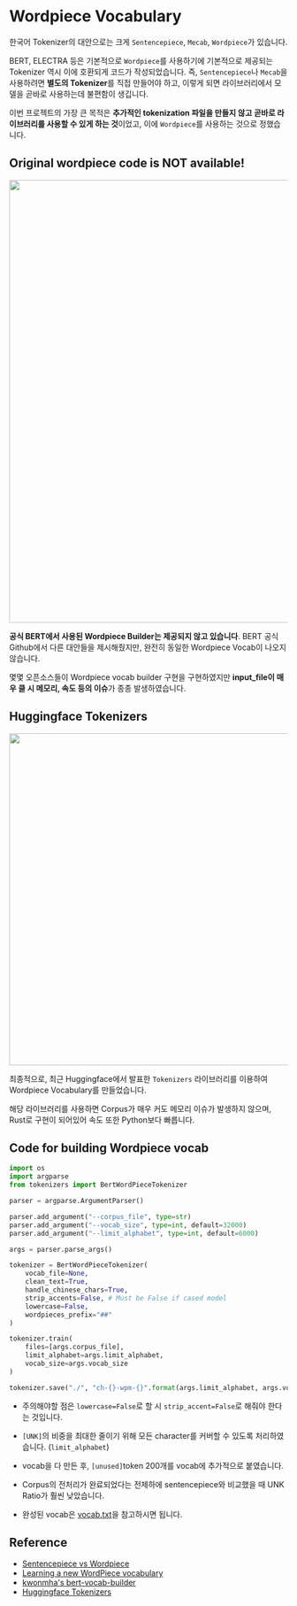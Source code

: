 # Wordpiece Vocabulary

한국어 Tokenizer의 대안으로는 크게 `Sentencepiece`, `Mecab`, `Wordpiece`가 있습니다.

BERT, ELECTRA 등은 기본적으로 `Wordpiece`를 사용하기에 기본적으로 제공되는 Tokenizer 역시 이에 호환되게 코드가 작성되었습니다. 즉, `Sentencepiece`나 `Mecab`을 사용하려면 **별도의 Tokenizer**를 직접 만들어야 하고, 이렇게 되면 라이브러리에서 모델을 곧바로 사용하는데 불편함이 생깁니다.

이번 프로젝트의 가장 큰 목적은 **추가적인 tokenization 파일을 만들지 않고 곧바로 라이브러리를 사용할 수 있게 하는 것**이었고, 이에 `Wordpiece`를 사용하는 것으로 정했습니다.

## Original wordpiece code is NOT available!

<p float="left" align="left">
    <img width="800" src="https://user-images.githubusercontent.com/28896432/80015023-19f7e680-850c-11ea-90d3-436ca253a7a1.png" />  
</p>

**공식 BERT에서 사용된 Wordpiece Builder는 제공되지 않고 있습니다**. BERT 공식 Github에서 다른 대안들을 제시해줬지만, 완전히 동일한 Wordpiece Vocab이 나오지 않습니다.

몇몇 오픈소스들이 Wordpiece vocab builder 구현을 구현하였지만 **input_file이 매우 클 시 메모리, 속도 등의 이슈**가 종종 발생하였습니다.

## Huggingface Tokenizers

<p float="left" align="center">
    <img width="600" src="https://user-images.githubusercontent.com/28896432/80016455-1c5b4000-850e-11ea-8432-3c356c11f932.png" />  
</p>

최종적으로, 최근 Huggingface에서 발표한 `Tokenizers` 라이브러리를 이용하여 Wordpiece Vocabulary를 만들었습니다.

해당 라이브러리를 사용하면 Corpus가 매우 커도 메모리 이슈가 발생하지 않으며, Rust로 구현이 되어있어 속도 또한 Python보다 빠릅니다.

## Code for building Wordpiece vocab

```python
import os
import argparse
from tokenizers import BertWordPieceTokenizer

parser = argparse.ArgumentParser()

parser.add_argument("--corpus_file", type=str)
parser.add_argument("--vocab_size", type=int, default=32000)
parser.add_argument("--limit_alphabet", type=int, default=6000)

args = parser.parse_args()

tokenizer = BertWordPieceTokenizer(
    vocab_file=None,
    clean_text=True,
    handle_chinese_chars=True,
    strip_accents=False, # Must be False if cased model
    lowercase=False,
    wordpieces_prefix="##"
)

tokenizer.train(
    files=[args.corpus_file],
    limit_alphabet=args.limit_alphabet,
    vocab_size=args.vocab_size
)

tokenizer.save("./", "ch-{}-wpm-{}".format(args.limit_alphabet, args.vocab_size))
```

- 주의해야할 점은 `lowercase=False`로 할 시 `strip_accent=False`로 해줘야 한다는 것입니다.

- `[UNK]`의 비중을 최대한 줄이기 위해 모든 character를 커버할 수 있도록 처리하였습니다. (`limit_alphabet`)

- vocab을 다 만든 후, `[unused]`token 200개를 vocab에 추가적으로 붙였습니다.

- Corpus의 전처리가 완료되었다는 전제하에 sentencepiece와 비교했을 때 UNK Ratio가 훨씬 낮았습니다.

- 완성된 vocab은 [vocab.txt](../pretrain/vocab.txt)을 참고하시면 됩니다.

## Reference

- [Sentencepiece vs Wordpiece](https://wikidocs.net/22592)
- [Learning a new WordPiece vocabulary](https://github.com/google-research/bert#learning-a-new-wordpiece-vocabulary)
- [kwonmha's bert-vocab-builder](https://github.com/kwonmha/bert-vocab-builder)
- [Huggingface Tokenizers](https://github.com/huggingface/tokenizers)
